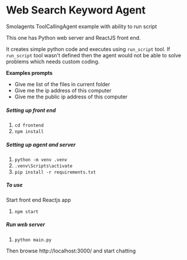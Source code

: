 # Web Search Keyword Agent
Smolagents ToolCallingAgent example with ability to run script

This one has Python web server and ReactJS front end.

It creates simple python code and executes using `run_script` tool.
If `run_script` tool wasn't defined then the agent would not be able to solve problems which needs custom coding.

**Examples prompts**
- Give me list of the files in current folder
- Give me the ip address of this computer
- Give me the public ip address of this computer



##### Setting up front end
1. `cd frontend`
2. `npm install`

##### Setting up agent and server 
1. `python -m venv .venv`
2. `.venv\Scripts\activate`
3. `pip install -r requirements.txt`

##### To use
Start front end Reactjs app
1. `npm start`

##### Run web server
1. `python main.py`

Then browse http://localhost:3000/ and start chatting

